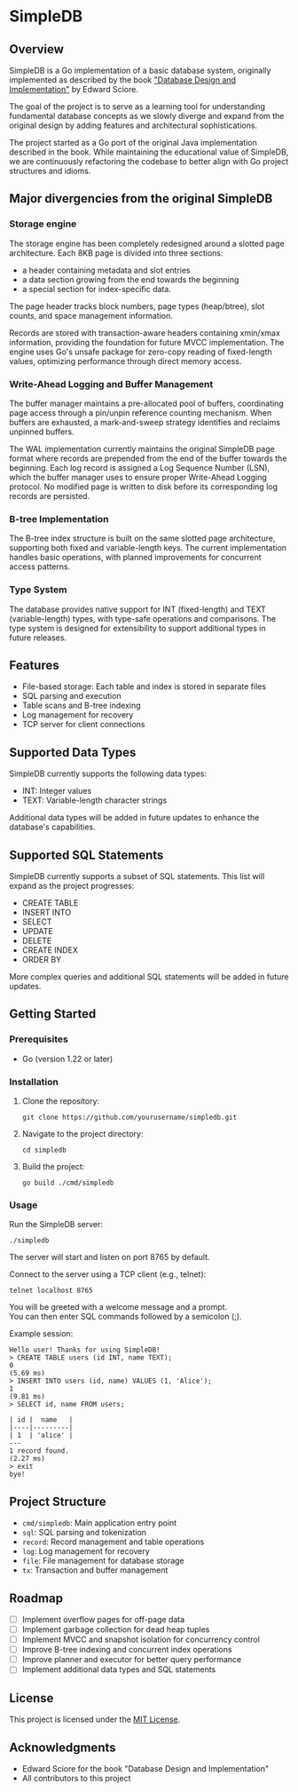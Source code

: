 # SimpleDB

## Overview

SimpleDB is a Go implementation of a basic database system, originally implemented as described by the book ["Database Design and Implementation"](https://link.springer.com/book/10.1007/978-3-030-33836-7) by Edward Sciore.

The goal of the project is to serve as a learning tool for understanding fundamental database concepts as 
we slowly diverge and expand from the original design by adding features and architectural sophistications.

The project started as a Go port of the original Java implementation described in the book. 
While maintaining the educational value of SimpleDB, we are continuously refactoring the codebase to better align with Go project structures and idioms.

## Major divergencies from the original SimpleDB

### Storage engine
The storage engine has been completely redesigned around a slotted page architecture. 
Each 8KB page is divided into three sections: 
- a header containing metadata and slot entries
- a data section growing from the end towards the beginning
- a special section for index-specific data. 

The page header tracks block numbers, page types (heap/btree), slot counts, and space management information.

Records are stored with transaction-aware headers containing xmin/xmax information, providing the foundation for future MVCC implementation. 
The engine uses Go's unsafe package for zero-copy reading of fixed-length values, optimizing performance through direct memory access.

### Write-Ahead Logging and Buffer Management
The buffer manager maintains a pre-allocated pool of buffers, coordinating page access through a pin/unpin reference counting mechanism.
When buffers are exhausted, a mark-and-sweep strategy identifies and reclaims unpinned buffers.

The WAL implementation currently maintains the original SimpleDB page format where records are prepended from the end of the buffer towards the beginning. 
Each log record is assigned a Log Sequence Number (LSN), which the buffer manager uses to ensure proper Write-Ahead Logging protocol.
No modified page is written to disk before its corresponding log records are persisted.

### B-tree Implementation
The B-tree index structure is built on the same slotted page architecture, supporting both fixed and variable-length keys.
The current implementation handles basic operations, with planned improvements for concurrent access patterns.

### Type System
The database provides native support for INT (fixed-length) and TEXT (variable-length) types, with type-safe operations and comparisons. 
The type system is designed for extensibility to support additional types in future releases.

## Features

- File-based storage: Each table and index is stored in separate files
- SQL parsing and execution
- Table scans and B-tree indexing
- Log management for recovery
- TCP server for client connections

## Supported Data Types

SimpleDB currently supports the following data types:

- INT: Integer values
- TEXT: Variable-length character strings

Additional data types will be added in future updates to enhance the database's capabilities.

## Supported SQL Statements

SimpleDB currently supports a subset of SQL statements. This list will expand as the project progresses:

- CREATE TABLE
- INSERT INTO
- SELECT
- UPDATE
- DELETE
- CREATE INDEX
- ORDER BY

More complex queries and additional SQL statements will be added in future updates.

## Getting Started

### Prerequisites

- Go (version 1.22 or later)

### Installation

1. Clone the repository:
   ```
   git clone https://github.com/yourusername/simpledb.git
   ```
2. Navigate to the project directory:
   ```
   cd simpledb
   ```
3. Build the project:
   ```
   go build ./cmd/simpledb
   ```

### Usage

Run the SimpleDB server:

```
./simpledb
```

The server will start and listen on port 8765 by default.

Connect to the server using a TCP client (e.g., telnet):

```
telnet localhost 8765
```

You will be greeted with a welcome message and a prompt. \
You can then enter SQL commands followed by a semicolon (;).

Example session:
```
Hello user! Thanks for using SimpleDB!
> CREATE TABLE users (id INT, name TEXT);
0
(5.69 ms)
> INSERT INTO users (id, name) VALUES (1, 'Alice');
1
(9.81 ms)
> SELECT id, name FROM users;

| id |  name   |
|----|---------|
| 1  | 'alice' |
---
1 record found.
(2.27 ms)
> exit
bye!
```

## Project Structure

- `cmd/simpledb`: Main application entry point
- `sql`: SQL parsing and tokenization
- `record`: Record management and table operations
- `log`: Log management for recovery
- `file`: File management for database storage
- `tx`: Transaction and buffer management

## Roadmap

- [ ] Implement overflow pages for off-page data
- [ ] Implement garbage collection for dead heap tuples
- [ ] Implement MVCC and snapshot isolation for concurrency control
- [ ] Improve B-tree indexing and concurrent index operations
- [ ] Improve planner and executor for better query performance
- [ ] Implement additional data types and SQL statements

## License

This project is licensed under the [MIT License](https://opensource.org/license/mit).

## Acknowledgments

- Edward Sciore for the book "Database Design and Implementation"
- All contributors to this project
